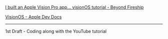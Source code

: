 [I built an Apple Vision Pro app... visionOS tutorial - Beyond Fireship](https://youtu.be/_xfZIr5sDLw?si=oSd_9wZb9-kBfCGs)

[VisionOS - Apple Dev Docs](https://developer.apple.com/documentation/visionos)

- - - -

1st Draft - Coding along with the YouTube tutorial
